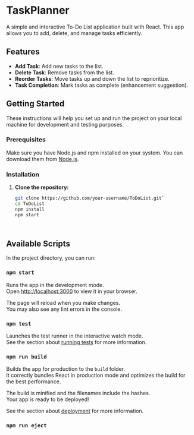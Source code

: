 # TaskPlanner

A simple and interactive To-Do List application built with React. This app allows you to add, delete, and manage tasks efficiently.

## Features

- **Add Task**: Add new tasks to the list.
- **Delete Task**: Remove tasks from the list.
- **Reorder Tasks**: Move tasks up and down the list to reprioritize.
- **Task Completion**: Mark tasks as complete (enhancement suggestion).

## Getting Started

These instructions will help you set up and run the project on your local machine for development and testing purposes.

### Prerequisites

Make sure you have Node.js and npm installed on your system. You can download them from [Node.js](https://nodejs.org/).

### Installation

1. **Clone the repository:**
   ```bash
   git clone https://github.com/your-username/ToDoList.git`
   cd ToDoList
   npm install
   npm start




## Available Scripts

In the project directory, you can run:

### `npm start`

Runs the app in the development mode.\
Open [http://localhost:3000](http://localhost:3000) to view it in your browser.

The page will reload when you make changes.\
You may also see any lint errors in the console.

### `npm test`

Launches the test runner in the interactive watch mode.\
See the section about [running tests](https://facebook.github.io/create-react-app/docs/running-tests) for more information.

### `npm run build`

Builds the app for production to the `build` folder.\
It correctly bundles React in production mode and optimizes the build for the best performance.

The build is minified and the filenames include the hashes.\
Your app is ready to be deployed!

See the section about [deployment](https://facebook.github.io/create-react-app/docs/deployment) for more information.

### `npm run eject`

